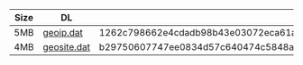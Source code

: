 |    Size   |     DL  | sha512sum |
|  ---  |  ---  |  ---  |
| 5MB | [geoip.dat](https://cdn.jsdelivr.net/gh/googleians/Rules@main/geoip.dat) | 1262c798662e4cdadb98b43e03072eca61a833a82b01ebd29f0bdd81039b027449527b5c7de7513bfb48a6f6a740c14a5ba807dd4fd1437bf37d608d9b0b8d63 |
| 4MB | [geosite.dat](https://cdn.jsdelivr.net/gh/googleians/Rules@main/geosite.dat) | b29750607747ee0834d57c640474c5848a4245486ed1762713459a2256a5ed6203022cdee48727b08a321ceba90a25368c64aedbe22bbdd30319e6ea06e474c8 |
